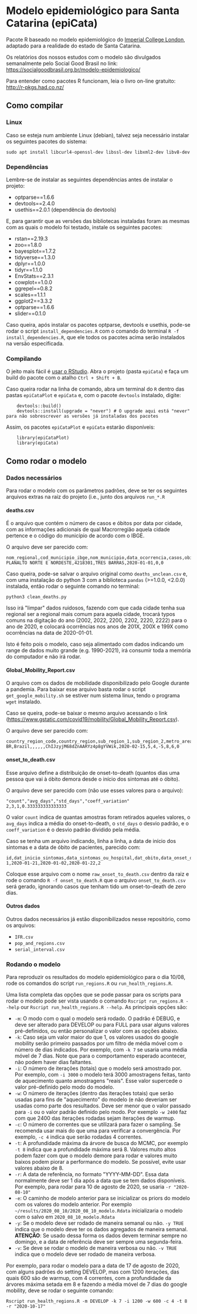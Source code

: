 # Modelo epidemiológico para Santa Catarina (epiCata)

Pacote R baseado no modelo epidemiológico do [Imperial College London](https://github.com/ImperialCollegeLondon/covid19model), adaptado para a realidade do estado de Santa Catarina.

Os relatórios dos nossos estudos com o modelo são divulgados semanalmente pelo Social Good Brasil no link: https://socialgoodbrasil.org.br/modelo-epidemiologico/

Para entender como pacotes R funcionam, leia o livro on-line gratuito: http://r-pkgs.had.co.nz/


## Como compilar

### Linux

Caso se esteja num ambiente Linux (debian), talvez seja necessário instalar os seguintes pacotes do sistema:

```
sudo apt install libcurl4-openssl-dev libssl-dev libxml2-dev libv8-dev
```

### Dependências

Lembre-se de instalar as seguintes dependências antes de instalar o projeto:

* optparse==1.6.6
* devtools==2.4.0
* usethis==2.0.1 (dependência do devtools)

E, para garantir que as versões das bibliotecas instaladas foram as mesmas com as quais o modelo foi testado, instale os seguintes pacotes:
 
* rstan==2.19.3
* zoo==1.8.0
* bayesplot==1.7.2
* tidyverse==1.3.0
* dplyr==1.0.0
* tidyr==1.1.0
* EnvStats==2.3.1
* cowplot==1.0.0
* ggrepel==0.8.2
* scales==1.1.1
* ggplot2==3.3.2
* optparse==1.6.6
* slider==0.1.0

Caso queira, após instalar os pacotes optparse, devtools e usethis, pode-se rodar o script `install_dependencies.R` com o comando do terminal `R -f install_dependencies.R`, que ele todos os pacotes acima serão instalados na versão especificada.

### Compilando

O jeito mais fácil é [usar o RStudio](https://support.rstudio.com/hc/en-us/articles/200486508-Building-Testing-and-Distributing-Packages). Abra o projeto (pasta `epiCata`) e faça um build do pacote com o atalho `Ctrl + Shift + B`.

Caso queira rodar na linha de comando, abra um terminal do `R` dentro das pastas `epiCataPlot` e `epiCata` e, com o pacote `devtools` instalado, digite:

```
    devtools::build()
    devtools::install(upgrade = "never") # O upgrade aqui está "never" para não sobrescrever as versões já instaladas dos pacotes
```

Assim, os pacotes `epiCataPlot` e `epiCata` estarão disponíveis:

```
    library(epiCataPlot)
    library(epiCata)
```

## Como rodar o modelo

### Dados necessários

Para rodar o modelo com os parâmetros padrões, deve se ter os seguintes arquivos extras na raiz do projeto (i.e., junto dos arquivos `run_*.R`

#### deaths.csv

É o arquivo que contém o número de casos e óbitos por data por cidade, com as informações adicionais de qual Macrorregião aquela cidade pertence e o código do município de acordo com o IBGE.

O arquivo deve ser parecido com:

```
nom_regional,cod_municipio_ibge,nom_municipio,data_ocorrencia,casos,obitos
PLANALTO NORTE E NORDESTE,4218301,TRES BARRAS,2020-01-01,0,0

```

Caso queira, pode-se salvar o arquivo original como `deaths_unclean.csv` e, com uma instalação do python 3 com a biblioteca `pandas` (>=1.0.0, <2.0.0) instalada, então rodar o seguinte comando no terminal:

```
python3 clean_deaths.py
```

Isso irá "limpar" dados ruidosos, fazendo com que cada cidade tenha sua regional ser a regional mais comum para aquela cidade, trocará typos comuns na digitação do ano (2002, 2022, 2200, 2202, 2220, 2222) para o ano de 2020, e colocará ocorrências nos anos de 201X, 200X e 199X como ocorrências na data de 2020-01-01.

Isto é feito pois o modelo, caso seja alimentado com dados indicando um range de dados muito grande (e.g. 1990-2021), irá consumir toda a memória do computador e não irá rodar.

#### Global_Mobility_Report.csv

O arquivo com os dados de mobilidade disponibilizado pelo Google durante a pandemia. Para baixar esse arquivo basta rodar o script `get_google_mobility.sh` se estiver num sistema linux, tendo o programa `wget` instalado.

Caso se queira, pode-se baixar o mesmo arquivo acessando o link (https://www.gstatic.com/covid19/mobility/Global_Mobility_Report.csv).

O arquivo deve ser parecido com:

```
country_region_code,country_region,sub_region_1,sub_region_2,metro_area,iso_3166_2_code,census_fips_code,place_id,date,retail_and_recreation_percent_change_from_baseline,grocery_and_pharmacy_percent_change_from_baseline,parks_percent_change_from_baseline,transit_stations_percent_change_from_baseline,workplaces_percent_change_from_baseline,residential_percent_change_from_baseline
BR,Brazil,,,,,,ChIJzyjM68dZnAARYz4p8gYVWik,2020-02-15,5,4,-5,8,6,0
```

#### onset_to_death.csv

Esse arquivo define a distribuição de onset-to-death (quantos dias uma pessoa que vai à óbito demora desde o início dos sintomas até o óbito).

O arquivo deve ser parecido com (não use esses valores para o arquivo):

```
"count","avg_days","std_days","coeff_variation"
2,3,1,0.333333333333333
```

O valor `count` indica de quantas amostras foram retirados aqueles valores, o `avg_days` indica a média do onset-to-death, o `std_days` o desvio padrão, e o `coeff_variation` é o desvio padrão dividido pela média.

Caso se tenha um arquivo indicando, linha a linha, a data de início dos sintomas e a data de óbito de pacientes, parecido com:

```
id,dat_inicio_sintomas,data_sintomas_ou_hospital,dat_obito,data_onset_death
1,2020-01-21,2020-01-02,2020-01-22,2
```

Coloque esse arquivo com o nome `raw_onset_to_death.csv` dentro da raiz e rode o comando `R -f onset_to_death.R` que o arquivo `onset_to_death.csv` será gerado, ignorando casos que tenham tido um onset-to-death de zero dias.

#### Outros dados

Outros dados necessários já estão disponibilizados nesse repositório, como os arquivos:

* `IFR.csv`
* `pop_and_regions.csv`
* `serial_interval.csv`

### Rodando o modelo

Para reproduzir os resultados do modelo epidemiológico para o dia 10/08, rode os comandos do script `run_regions.R` ou `run_health_regions.R`.

Uma lista completa das opções que se pode passar para os scripts para rodar o modelo pode ser vista usando o comando `Rscript run_regions.R --help` our  `Rscript run_health_regions.R --help`. As principais opções são:

* `-m`: O modo com o qual o modelo será rodado. O padrão é DEBUG, e deve ser alterado para DEVELOP ou para FULL para usar alguns valores pré-definidos, ou então personalizar o valor com as opções abaixo.
* `-k`: Caso seja um valor maior do que 1, os valores usados do google mobility serão primeiro passados por um filtro de média móvel com o número de dias indicados. Por exemplo, com `-k 7` se usaria uma média móvel de 7 dias. Note que para o comportamento esperado acontecer, não podem haver dias faltantes.
* `-i`: O número de iterações (totais) que o modelo será amostrado por. Por exemplo, com `-i 3000` o modelo terá 3000 amostragens feitas, tanto de aquecimento quanto amostragens "reais". Esse valor supercede o valor pré-definido pelo modo do modelo.
* `-w`: O número de iterações (dentro das iterações totais) que serão usadas para fins de "aquecimento" do modelo (e não deveriam ser usadas como parte dos resultados. Deve ser menor que o valor passado para `-i` ou o valor padrão definido pelo modo. Por exemplo `-w 2400` faz com que 2400 das iterações rodadas sejam iterações de warmup.
* `-c`: O número de correntes que se utilizará para fazer o sampling. Se recomenda usar mais do que uma para verificar a convergência. Por exemplo, `-c 4` indica que serão rodadas 4 correntes.
* `-t`: A profundidade máxima da árvore de busca do MCMC, por exemplo `-t 8` indica que a profundidade máxima será 8. Valores muito altos podem fazer com que o modelo demore para rodar e valores muito baixos podem piorar a performance do modelo. Se possível, evite usar valores abaixo de 8.
* `-r`: A data de referência, no formato "YYYY-MM-DD". Essa data normalmente deve ser 1 dia após a data que se tem dados disponíveis. Por exemplo, para rodar para 10 de agosto de 2020, se usaria `-r "2020-08-10"`
* `-e`: O caminho de modelo anterior para se inicializar os priors do modelo com os valores do modelo anterior. Por exemplo `~/results/2020_08_10/2020_08_10_modelo.Rdata` inicializaria o modelo com o salvo em `2020_08_10_modelo.Rdata`
* `-y`: Se o modelo deve ser rodado de maneira semanal ou não. `-y TRUE` indica que o modelo deve ter os dados agregados de maneira semanal. **ATENÇÃO**: Se usado dessa forma os dados devem terminar sempre no domingo, e a data de referência deve ser sempre uma segunda-feira.
* `-v`: Se deve se rodar o modelo de maneira verbosa ou não. `-v TRUE` indica que o modelo deve ser rodado de maneira verbosa.

Por exemplo, para rodar o modelo para a data de 17 de agosto de 2020, com alguns padrões do setting DEVELOP, mas com 1200 iterações, das quais 600 são de warmup, com 4 correntes, com a profundidade da árvores máxima setada em 8 e fazendo a média móvel de 7 dias do google mobility, deve se rodar o seguinte comando:

```
Rscript run_health_regions.R -m DEVELOP -k 7 -i 1200 -w 600 -c 4 -t 8 -r "2020-10-17"
```
